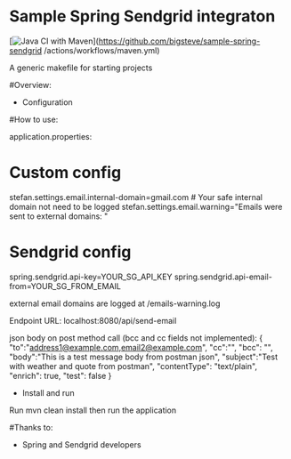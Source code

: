 Sample Spring Sendgrid integraton
===============

[![Java CI with Maven](https://github.com/bigsteve/sample-spring-sendgrid/actions/workflows/maven.yml/badge.svg?branch=main)](https://github.com/bigsteve/sample-spring-sendgrid
/actions/workflows/maven.yml)

A generic makefile for starting projects

#Overview:
* Configuration

#How to use:

application.properties:

# Custom config
stefan.settings.email.internal-domain=gmail.com # Your safe internal domain not need to be logged
stefan.settings.email.warning="Emails were sent to external domains: "

# Sendgrid config
spring.sendgrid.api-key=YOUR_SG_API_KEY
spring.sendgrid.api-email-from=YOUR_SG_FROM_EMAIL

external email domains are logged at /emails-warning.log



Endpoint URL:
localhost:8080/api/send-email

json body on post method call (bcc and cc fields not implemented):
{
    "to":"address1@example.com,email2@example.com",
    "cc":"",
    "bcc": "",
    "body":"This is a test message body from postman json",
    "subject":"Test with weather and quote from postman",
    "contentType": "text/plain",
    "enrich": true,
    "test": false
}


* Install and run

Run mvn clean install then run the application


#Thanks to:
* Spring and Sendgrid developers

